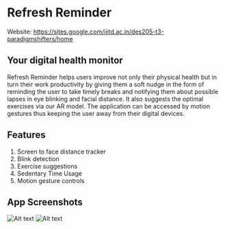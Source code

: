 # Refresh Reminder 

Website: https://sites.google.com/iiitd.ac.in/des205-t3-paradigmshifters/home

## Your digital health monitor 

Refresh Reminder helps users improve not only their physical health but in turn their work productivity by giving them a soft nudge in the form of reminding the user to take timely breaks and notifying them about possible lapses in eye blinking and facial distance. It also suggests the optimal exercises via our AR model. The application can be accessed by motion gestures thus keeping the user away from their digital devices. 

## Features

1. Screen to face distance tracker
2. Blink detection
3. Exercise suggestions
4. Sedentary Time Usage
5. Motion gesture controls

## App Screenshots
![Alt text](screenshots/ss.jpg?raw=true "Title")
![Alt text](screenshots/ss2.jpg?raw=true "Title")
